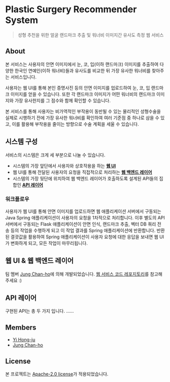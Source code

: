 # Plastic Surgery Recommender System
> 성형 추천을 위한 얼굴 랜드마크 추출 및 워너비 이미지간 유사도 측정 웹 서비스

## About
본 서비스는 사용자의 안면 이미지에서 눈, 코, 입(이하 랜드마크) 이미지를 추출하여 다양한 한국인 연예인(이하 워너비)들과 유사도를 비교한 뒤 가장 유사한 워너비를 찾아주는 서비스입니다.

사용자는 웹 UI를 통해 본인 증명사진 등의 안면 이미지를 업로드하여 눈, 코, 입 랜드마크 이미지를 얻을 수 있습니다. 또한 각 랜드마크 이미지가 어떤 워너비의 랜드마크 이미지와 가장 유사한지를 그 점수와 함께 확인할 수 있습니다. 

본 서비스를 통해 사용자는 비가역적인 부작용이 동반될 수 있는 물리적인 성형수술을 실제로 시행하기 전에 가장 유사한 워너비를 확인하여 여러 기준점 중 하나로 삼을 수 있고, 이를 활용해 부작용을 줄이는 방향으로 수술 계획을 세울 수 있습니다.

## 시스템 구성
서비스의 시스템은 크게 세 부분으로 나눌 수 있습니다.
- 시스템의 가장 앞단에서 사용자와 상호작용을 하는 **[웹 UI](#웹-ui--웹-백엔드-레이어)**
- 웹 UI를 통해 전달된 사용자의 요청을 직접적으로 처리하는 **[웹 백엔드 레이어](#웹-ui--웹-백엔드-레이어)**
- 시스템의 가장 뒷단에 위치하여 웹 백엔드 레이어가 호출하도록 설계된 API들의 집합인 **[API 레이어](#api-레이어)**

### 워크플로우
사용자가 웹 UI를 통해 안면 이미지를 업로드하면 웹 애플리케이션 서버에서 구동되는 Java Spring 애플리케이션이 사용자의 요청을 1차적으로 처리합니다. 이후 별도의 API 서버에서 구동되는 Flask 애플리케이션이 안면 인식, 랜드마크 추출, 벡터 DB 쿼리 전송 등의 작업을 수행하게 되고 이 작업 결과를 Spring 애플리케이션에 반환합니다. 반환된 결괏값을 활용하여 Spring 애플리케이션이 사용자 요청에 대한 응답을 보내면 웹 UI가 변화하게 되고, 모든 작업이 마무리됩니다.

## 웹 UI & 웹 백엔드 레이어
팀 멤버 [Jung Chan-ho](https://github.com/ONECHANHO)에 의해 개발되었습니다. [웹 서비스 코드 레포지토리](https://github.com/yeardreamxneuroflow/plastic-surgery-recommender-system-web-service)를 참고해주세요 :)

## API 레이어
구현된 API는 총 두 가지 입니다. ......

## Members
- [Yi Hong-ju](https://github.com/yi-hongju)
- [Jung Chan-ho](https://github.com/ONECHANHO)

## License
본 프로젝트는 [Apache-2.0 license](https://github.com/yeardreamxneuroflow/plastic-surgery-recommender-system?tab=Apache-2.0-1-ov-file#readme)가 적용되었습니다.
